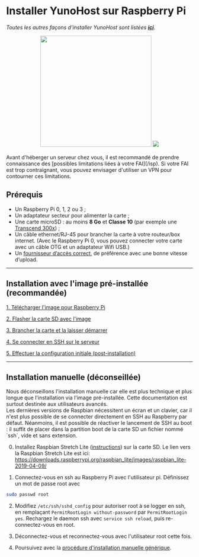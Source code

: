 # Installer YunoHost sur Raspberry Pi

*Toutes les autres façons d’installer YunoHost sont listées **[ici](/install_fr)**.*

<center>
<img src="/images/raspberrypi.jpg" width=300 style="padding-bottom:20px">
<img src="/images/micro-sd-card.jpg">
</center>

<div class="alert alert-info" markdown="1">
Avant d'héberger un serveur chez vous, il est recommandé de prendre connaissance des [possibles limitations liées à votre FAI](/isp). Si votre FAI est trop contraignant, vous pouvez envisager d'utiliser un VPN pour contourner ces limitations.
</div>

## Prérequis

- Un Raspberry Pi 0, 1, 2 ou 3 ;
- Un adaptateur secteur pour alimenter la carte ;
- Une carte microSD : au moins **8 Go** et **Classe 10** (par exemple une [Transcend 300x](http://www.amazon.fr/Transcend-microSDHC-adaptateur-TS32GUSDU1E-Emballage/dp/B00CES44EO)) ;
- Un câble ethernet/RJ-45 pour brancher la carte à votre routeur/box internet. (Avec le Raspberry Pi 0, vous pouvez connecter votre carte avec un câble OTG et un adaptateur Wifi USB.)
- Un [fournisseur d’accès correct](/isp_fr), de préférence avec une bonne vitesse d’upload.

---

## Installation avec l'image pré-installée (recommandée)

<a class="btn btn-lg btn-default" href="/images_fr">1. Télécharger l'image pour Raspberry Pi</a>

<a class="btn btn-lg btn-default" href="/copy_image_fr">2. Flasher la carte SD avec l'image</a>

<a class="btn btn-lg btn-default" href="/plug_and_boot_fr">3. Brancher la carte et la laisser démarrer</a>

<a class="btn btn-lg btn-default" href="/ssh_fr">4. Se connecter en SSH sur le serveur</a>

<a class="btn btn-lg btn-default" href="/postinstall_fr">5. Effectuer la configuration initiale (post-installation)</a>

---

## Installation manuelle (déconseillée)

<div class="alert alert-warning" markdown="1">
Nous déconseillons l'installation manuelle car elle est plus technique et plus longue que l'installation via l'image pré-installée. Cette documentation est surtout destinée aux utilisateurs avancés.
</div>

<div class="alert alert-warning" markdown="1">
Les dernières versions de Raspbian nécessitent un écran et un clavier, car il n'est plus possible de se connecter directement en SSH au Raspberry par défaut. Néanmoins, il est possible de réactiver le lancement de SSH au boot : il suffit de placer dans la partition boot de la carte SD un fichier nommé `ssh`, vide et sans extension.
</div>

0. Installez Raspbian Stretch Lite ([instructions](https://www.raspberrypi.org/downloads/raspbian/)) sur la carte SD. 
Le lien vers la Raspbian Stretch Lite est ici: https://downloads.raspberrypi.org/raspbian_lite/images/raspbian_lite-2019-04-09/

1. Connectez-vous en ssh au Raspberry Pi avec l'utilisateur pi. Définissez un mot de passe root avec 
```bash
sudo passwd root
```

2. Modifiez `/etc/ssh/sshd_config` pour autoriser root à se logger en ssh, en remplaçant `PermitRootLogin without-password` par `PermitRootLogin yes`. Rechargez le daemon ssh avec `service ssh reload`, puis re-connectez-vous en root.

3. Déconnectez-vous et reconnectez-vous avec l'utilisateur root cette fois.

4. Poursuivez avec la <a href="/install_manually_fr">procédure d'installation manuelle générique</a>.

